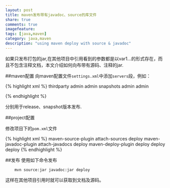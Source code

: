 ```yaml
---
layout: post
title: maven发布带有javadoc、source的库文件
share: true
comments: true
imagefeature:
tags: [java,maven]
category: java,maven
description: "using maven deploy with source & javadoc"
---
```

如果只发布打包的jar,在其他项目中引用看到的参数都是以var1...的形式存在，而且不包含注释文档，本文介绍如何向布带有源码、注释的jar.

<!--more-->

##maven配置
向maven配置文件`settings.xml`中添加`servers`段，例如：

{% highlight xml %}
    <server>
     <id>thirdparty</id>
     <username>admin</username>
     <password>admin</password>
    </server>
    <server>
     <id>snapshots</id>
     <username>admin</username>
     <password>admin</password>
  	</server>

{%  endhighlight %}

分别用于release、snapshot版本发布.

##project配置

修改项目下的`pom.xml`文件

{% highlight xml %}
<plugin>
    <artifactId>maven-source-plugin</artifactId>
    <executions>
        <execution>
            <id>attach-sources</id>
            <phase>deploy</phase>
        </execution>
    </executions>
</plugin>
<plugin>
    <artifactId>maven-javadoc-plugin</artifactId>
    <executions>
        <execution>
            <id>attach-javadocs</id>
            <phase>deploy</phase>
        </execution>
    </executions>
</plugin>
<plugin>
    <!-- explicitly define maven-deploy-plugin after other to force exec
        order -->
    <artifactId>maven-deploy-plugin</artifactId>
    <executions>
        <execution>
            <id>deploy</id>
            <phase>deploy</phase>
            <goals>
                <goal>deploy</goal>
            </goals>
        </execution>
    </executions>
</plugin>
{%  endhighlight %}

##发布
使用如下命令发布

		mvn source:jar javadoc:jar deploy

这样在其他项目引用时就可以获取到文档及源码。